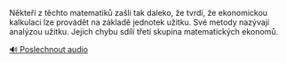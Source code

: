 
Někteří z těchto matematiků zašli tak daleko, že tvrdí, že ekonomickou kalkulaci lze provádět na základě jednotek užitku. Své metody nazývají analýzou užitku. Jejich chybu sdílí třetí skupina matematických ekonomů.

[🔊 Poslechnout audio](/data/7-paragraphs/audio/chapter_63/para_007-Nkte-z-tchto-matematik-zali-tak-daleko-e-t.mp3)
